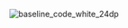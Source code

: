 ![baseline_code_white_24dp](https://user-images.githubusercontent.com/82804346/115413803-1d9f7580-a213-11eb-8e1f-bcf396e23356.png)
